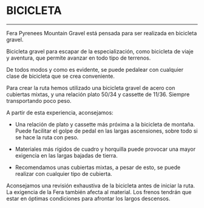# BICICLETA

---

Fera Pyrenees Mountain Gravel está pensada para ser realizada en bicicleta gravel.

Bicicleta gravel para escapar de la especialización, como bicicleta de viaje y aventura, que permite avanzar en todo tipo de terrenos.

De todos modos y como es evidente, se puede pedalear con cualquier clase de bicicleta que se crea conveniente.

Para crear la ruta hemos utilizado una bicicleta gravel de acero con cubiertas mixtas, y una relación plato 50/34 y cassette de 11/36. Siempre transportando poco peso.

A partir de esta experiencia, aconsejamos:

- Una relación de plato y cassette más próxima a la bicicleta de montaña. Puede facilitar el golpe de pedal en las largas ascensiones, sobre todo si se hace la ruta con peso.

- Materiales más rígidos de cuadro y horquilla puede provocar una mayor exigencia en las largas bajadas de tierra.

- Recomendamos unas cubiertas mixtas, a pesar de esto, se puede realizar con cualquier tipo de cubierta.

Aconsejamos una revisión exhaustiva de la bicicleta antes de iniciar la ruta. La exigencia de la Fera también afecta al material. Los frenos tendrán que estar en óptimas condiciones para afrontar los largos descensos.
